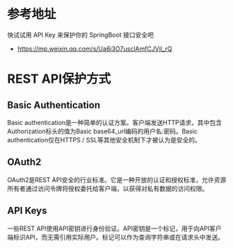 # 参考地址
快试试用 API Key 来保护你的 SpringBoot 接口安全吧
- https://mp.weixin.qq.com/s/Ua6i3O7usclAmfCJVil_rQ

# REST API保护方式
## Basic Authentication
  Basic authentication是一种简单的认证方案。客户端发送HTTP请求，其中包含Authorization标头的值为Basic base64_url编码的用户名:密码。Basic authentication仅在HTTPS / SSL等其他安全机制下才被认为是安全的。
  
## OAuth2
OAuth2是REST API安全的行业标准。它是一种开放的认证和授权标准，允许资源所有者通过访问令牌将授权委托给客户端，以获得对私有数据的访问权限。

## API Keys
一些REST API使用API密钥进行身份验证。API密钥是一个标记，用于向API客户端标识API，而无需引用实际用户。标记可以作为查询字符串或在请求头中发送。

